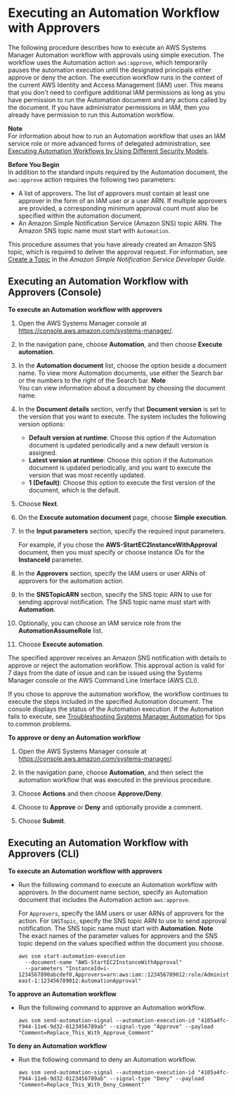 # Executing an Automation Workflow with Approvers<a name="automation-working-executing-approval"></a>

The following procedure describes how to execute an AWS Systems Manager Automation workflow with approvals using simple execution\. The workflow uses the Automation action `aws:approve`, which temporarily pauses the automation execution until the designated principals either approve or deny the action\. The execution workflow runs in the context of the current AWS Identity and Access Management \(IAM\) user\. This means that you don't need to configure additional IAM permissions as long as you have permission to run the Automation document and any actions called by the document\. If you have administrator permissions in IAM, then you already have permission to run this Automation workflow\.

**Note**  
For information about how to run an Automation workflow that uses an IAM service role or more advanced forms of delegated administration, see [Executing Automation Workflows by Using Different Security Models](automation-walk-security.md)\. 

**Before You Begin**  
In addition to the standard inputs required by the Automation document, the `aws:approve` action requires the following two parameters: 
+ A list of approvers\. The list of approvers must contain at least one approver in the form of an IAM user or a user ARN\. If multiple approvers are provided, a corresponding minimum approval count must also be specified within the automation document\. 
+ An Amazon Simple Notification Service \(Amazon SNS\) topic ARN\. The Amazon SNS topic name must start with `Automation`\.

This procedure assumes that you have already created an Amazon SNS topic, which is required to deliver the approval request\. For information, see [Create a Topic](https://docs.aws.amazon.com/sns/latest/dg/sns-getting-started.html#CreateTopic) in the *Amazon Simple Notification Service Developer Guide*\.

## Executing an Automation Workflow with Approvers \(Console\)<a name="automation-working-executing-approval-console"></a>

**To execute an Automation workflow with approvers**

1. Open the AWS Systems Manager console at [https://console\.aws\.amazon\.com/systems\-manager/](https://console.aws.amazon.com/systems-manager/)\.

1. In the navigation pane, choose **Automation**, and then choose **Execute automation**\.

1. In the **Automation document** list, choose the option beside a document name\. To view more Automation documents, use either the Search bar or the numbers to the right of the Search bar\. 
**Note**  
You can view information about a document by choosing the document name\.

1. In the **Document details** section, verify that **Document version** is set to the version that you want to execute\. The system includes the following version options: 
   + **Default version at runtime**: Choose this option if the Automation document is updated periodically and a new default version is assigned\.
   + **Latest version at runtime**: Choose this option if the Automation document is updated periodically, and you want to execute the version that was most recently updated\.
   + **1 \(Default\)**: Choose this option to execute the first version of the document, which is the default\.

1. Choose **Next**\.

1. On the **Execute automation document** page, choose **Simple execution**\.

1. In the **Input parameters** section, specify the required input parameters\.

   For example, if you chose the **AWS\-StartEC2InstanceWithApproval** document, then you must specify or choose instance IDs for the **InstanceId** parameter\. 

1. In the **Approvers** section, specify the IAM users or user ARNs of approvers for the automation action\.

1. In the **SNSTopicARN** section, specify the SNS topic ARN to use for sending approval notification\. The SNS topic name must start with **Automation**\.

1. Optionally, you can choose an IAM service role from the **AutomationAssumeRole** list\.

1. Choose **Execute automation**\. 

The specified approver receives an Amazon SNS notification with details to approve or reject the automation workflow\. This approval action is valid for 7 days from the date of issue and can be issued using the Systems Manager console or the AWS Command Line Interface \(AWS CLI\)\.

If you chose to approve the automation workflow, the workflow continues to execute the steps included in the specified Automation document\. The console displays the status of the Automation execution\. If the Automation fails to execute, see [Troubleshooting Systems Manager Automation](automation-troubleshooting.md) for tips to common problems\.

**To approve or deny an Automation workflow**

1. Open the AWS Systems Manager console at [https://console\.aws\.amazon\.com/systems\-manager/](https://console.aws.amazon.com/systems-manager/)\.

1. In the navigation pane, choose **Automation**, and then select the automation workflow that was executed in the previous procedure\.

1. Choose **Actions** and then choose **Approve/Deny**\.

1. Choose to **Approve** or **Deny** and optionally provide a comment\.

1. Choose **Submit**\.

## Executing an Automation Workflow with Approvers \(CLI\)<a name="automation-working-executing-approval-cli"></a>

**To execute an Automation workflow with approvers**
+ Run the following command to execute an Automation workflow with approvers\. In the document name section, specify an Automation document that includes the Automation action `aws:approve`\.

  For `Approvers`, specify the IAM users or user ARNs of approvers for the action\. For `SNSTopic`, specify the SNS topic ARN to use to send approval notification\. The SNS topic name must start with **Automation**\.
**Note**  
The exact names of the parameter values for approvers and the SNS topic depend on the values specified within the document you choose\. 

  ```
  aws ssm start-automation-execution 
    --document-name "AWS-StartEC2InstanceWithApproval" 
    --parameters "InstanceId=i-1234567890abcdef0,Approvers=arn:aws:iam::123456789012:role/Administrator,SNSTopicArn=arn:aws:sns:us-east-1:123456789012:AutomationApproval"
  ```

**To approve an Automation workflow**
+ Run the following command to approve an Automation workflow\.

  ```
  aws ssm send-automation-signal --automation-execution-id "4105a4fc-f944-11e6-9d32-0123456789ab" --signal-type "Approve" --payload "Comment=Replace_This_With_Approve_Comment"
  ```

**To deny an Automation workflow**
+ Run the following command to deny an Automation workflow\.

  ```
  aws ssm send-automation-signal --automation-execution-id "4105a4fc-f944-11e6-9d32-0123456789ab" --signal-type "Deny" --payload "Comment=Replace_This_With_Deny_Comment"
  ```